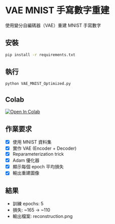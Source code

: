 # VAE MNIST 手寫數字重建

使用變分自編碼器（VAE）重建 MNIST 手寫數字

## 安裝

```bash
pip install -r requirements.txt
```

## 執行

```bash
python VAE_MNIST_Optimized.py
```

## Colab

[![Open In Colab](https://colab.research.google.com/assets/colab-badge.svg)](https://colab.research.google.com/github/YOUR_USERNAME/VAE_MNIST/blob/main/VAE_MNIST.ipynb)

## 作業要求

- [x] 使用 MNIST 資料集
- [x] 實作 VAE (Encoder + Decoder)
- [x] Reparameterization trick
- [x] Adam 優化器
- [x] 顯示每個 epoch 平均損失
- [x] 輸出重建圖像

## 結果

- 訓練 epochs: 5
- 損失: ~165 → ~110
- 輸出檔案: reconstruction.png
